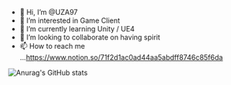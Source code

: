 - 👋 Hi, I’m @UZA97
- 👀 I’m interested in Game Client
- 🌱 I’m currently learning Unity / UE4
- 💞️ I’m looking to collaborate on having spirit
- 📫 How to reach me ...https://www.notion.so/71f2d1ac0ad44aa5abdff8746c85f6da

![Anurag's GitHub stats](https://github-readme-stats.vercel.app/api?username=사용자ID&show_icons=true&theme=radical)
